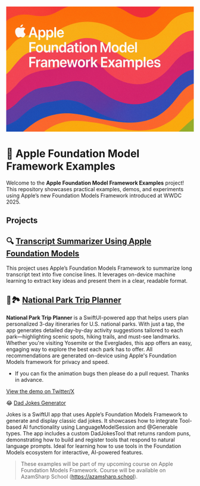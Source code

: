 
![Image](/promo.png)

# 🍎 Apple Foundation Model Framework Examples

Welcome to the **Apple Foundation Model Framework Examples** project! This repository showcases practical examples, demos, and experiments using Apple’s new Foundation Models Framework introduced at WWDC 2025.

## Projects 

## 🔍 [Transcript Summarizer Using Apple Foundation Models](/HelloWorld/)

This project uses Apple’s Foundation Models Framework to summarize long transcript text into five concise lines. It leverages on-device machine learning to extract key ideas and present them in a clear, readable format. 

## 🌲🏞️ [National Park Trip Planner](/Travel/)
**National Park Trip Planner** is a SwiftUI-powered app that helps users plan personalized 3-day itineraries for U.S. national parks. With just a tap, the app generates detailed day-by-day activity suggestions tailored to each park—highlighting scenic spots, hiking trails, and must-see landmarks. Whether you're visiting Yosemite or the Everglades, this app offers an easy, engaging way to explore the best each park has to offer. All recommendations are generated on-device using Apple's Foundation Models framework for privacy and speed.

- If you can fix the animation bugs then please do a pull request. Thanks in advance. 

[View the demo on Twitter/X](https://x.com/azamsharp/status/1933386643291189535)

😂 [Dad Jokes Generator](/Jokes/)

Jokes is a SwiftUI app that uses Apple’s Foundation Models Framework to generate and display classic dad jokes. It showcases how to integrate Tool-based AI functionality using LanguageModelSession and @Generable types. The app includes a custom DadJokesTool that returns random puns, demonstrating how to build and register tools that respond to natural language prompts. Ideal for learning how to use tools in the Foundation Models ecosystem for interactive, AI-powered features.

> These examples will be part of my upcoming course on Apple Foundation Models Framework. Course will be available on AzamSharp School (https://azamsharp.school).


